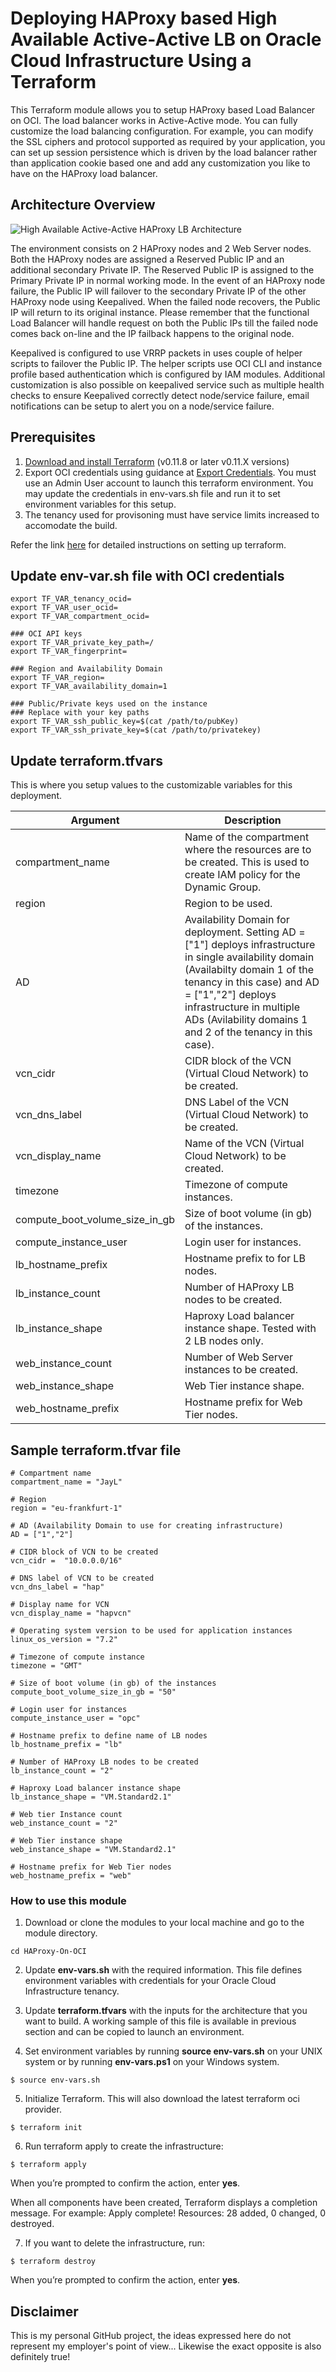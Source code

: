 # Deploying HAProxy based High Available Active-Active LB on Oracle Cloud Infrastructure Using a Terraform

This Terraform module allows you to setup HAProxy based Load Balancer on OCI. The load balancer works in Active-Active mode. You can fully customize the load balancing configuration. For example, you can modify the SSL ciphers and protocol supported as required by your application, you can set up session persistence which is driven by the load balancer rather than application cookie based one and add any customization you like to have on the HAProxy load balancer.

## Architecture Overview
![High Available Active-Active HAProxy LB Architecture](./images/Architecture.png)

The environment consists on 2 HAProxy nodes and 2 Web Server nodes. Both the HAProxy nodes are assigned a Reserved Public IP and an additional secondary Private IP. The Reserved Public IP is assigned to the Primary Private IP in normal working mode. In the event of an HAProxy node failure, the Public IP will failover to the secondary Private IP of the other HAProxy node using Keepalived. When the failed node recovers, the Public IP will return to its original instance. Please remember that the functional Load Balancer will handle request on both the Public IPs till the failed node comes back on-line and the IP failback happens to the original node.

Keepalived is configured to use VRRP packets in uses couple of helper scripts to failover the Public IP. The helper scripts use OCI CLI and instance profile based authentication which is configured by IAM modules. Additional customization is also possible on keepalived service such as multiple health checks to ensure Keepalived correctly detect node/service failure, email notifications can be setup to alert you on a node/service failure.

## Prerequisites
1. [Download and install Terraform](https://www.terraform.io/downloads.html) (v0.11.8 or later v0.11.X versions)
2. Export OCI credentials using guidance at [Export Credentials](https://www.terraform.io/docs/providers/oci/index.html).
You must use an Admin User account to launch this terraform environment. You may update the credentials in env-vars.sh file and run it to set environment variables for this setup.
3. The tenancy used for provisoning must have service limits increased to accomodate the build. 

Refer the link [here](https://github.com/oracle/oci-quickstart-prerequisites) for detailed instructions on setting up terraform.

## Update env-var.sh file with OCI credentials
```
export TF_VAR_tenancy_ocid=
export TF_VAR_user_ocid=
export TF_VAR_compartment_ocid=

### OCI API keys
export TF_VAR_private_key_path=/
export TF_VAR_fingerprint=

### Region and Availability Domain
export TF_VAR_region=
export TF_VAR_availability_domain=1

### Public/Private keys used on the instance
### Replace with your key paths
export TF_VAR_ssh_public_key=$(cat /path/to/pubKey)
export TF_VAR_ssh_private_key=$(cat /path/to/privatekey)
  ```


## Update terraform.tfvars 

This is where you setup values to the customizable variables for this deployment.

| Argument                   | Description                                                                                                                                                                                                                                                                                                                                                       |
| -------------------------- | ----------------------------------------------------------------------------------------------------------------------------------------------------------------------------------------------------------------------------------------------------------------------------------------------------------------------------------------------------------------- |
| compartment_name           | Name of the compartment where the resources are to be created. This is used to create IAM policy for the Dynamic Group.                                                                                                                                                                                                                                                                                                                              
| region                     | Region to be used.                                                                                                                                                                                                                                                                                                                               
| AD                         | Availability Domain for deployment. Setting AD = ["1"] deploys infrastructure in single availability domain (Availabilty domain 1 of the tenancy in this case) and AD = ["1","2"] deploys infrastructure in multiple ADs (Avilability domains 1 and 2 of the tenancy in this case). |
| vcn_cidr                   | CIDR block of the VCN (Virtual Cloud Network) to be created.                                                                                                                                                                                                      
| vcn_dns_label              | DNS Label of the VCN (Virtual Cloud Network) to be created.                                                                                                                                                                                                       
| vcn_display_name           | Name of the VCN (Virtual Cloud Network) to be created.                                                                                                                                                                                                                                                                                                                    
| timezone                   | Timezone of compute instances.
| compute_boot_volume_size_in_gb  | Size of boot volume (in gb) of the instances.                                                                                                                                                                                                       
| compute_instance_user           | Login user for instances.                                                                                                                                                                                                       
| lb_hostname_prefix              | Hostname prefix to for LB nodes.                                                                                                                                                                                                       
| lb_instance_count               | Number of HAProxy LB nodes to be created.                                                                                                                                                                                                       
| lb_instance_shape               | Haproxy Load balancer instance shape. Tested with 2 LB nodes only.                                                                                                                                                                                                 
| web_instance_count              | Number of Web Server instances to be created.                                                                                                                                                                                                       
| web_instance_shape              | Web Tier instance shape.                                                                                                                                                                                                   
| web_hostname_prefix             | Hostname prefix for Web Tier nodes.                                                                                                                                                                                                       

## Sample terraform.tfvar file 

```hcl
# Compartment name
compartment_name = "JayL"

# Region
region = "eu-frankfurt-1"

# AD (Availability Domain to use for creating infrastructure) 
AD = ["1","2"]

# CIDR block of VCN to be created
vcn_cidr =  "10.0.0.0/16"

# DNS label of VCN to be created
vcn_dns_label = "hap"

# Display name for VCN
vcn_display_name = "hapvcn"

# Operating system version to be used for application instances
linux_os_version = "7.2"

# Timezone of compute instance
timezone = "GMT"

# Size of boot volume (in gb) of the instances
compute_boot_volume_size_in_gb = "50"

# Login user for instances
compute_instance_user = "opc"

# Hostname prefix to define name of LB nodes
lb_hostname_prefix = "lb"

# Number of HAProxy LB nodes to be created
lb_instance_count = "2"

# Haproxy Load balancer instance shape
lb_instance_shape = "VM.Standard2.1"

# Web tier Instance count
web_instance_count = "2"

# Web Tier instance shape
web_instance_shape = "VM.Standard2.1"

# Hostname prefix for Web Tier nodes
web_hostname_prefix = "web"
```

### How to use this module

1) Download or clone the modules to your local machine and go to the module directory.

  ```
  cd HAProxy-On-OCI
  ```

2) Update **env-vars.sh** with the required information. This file defines environment variables with credentials for your Oracle Cloud Infrastructure tenancy.

3) Update **terraform.tfvars** with the inputs for the architecture that you want to build. A working sample of this file is available in previous section and can be copied to launch an environment.

4) Set environment variables by running **source env-vars.sh** on your UNIX system or by running **env-vars.ps1** on your Windows system.

  ```
  $ source env-vars.sh
  ```

5) Initialize Terraform. This will also download the latest terraform oci provider.

  ```
  $ terraform init
  ```

6) Run terraform apply to create the infrastructure:

  ```
  $ terraform apply
  ```

When you’re prompted to confirm the action, enter **yes**.

When all components have been created, Terraform displays a completion message. For example: Apply complete! Resources: 28 added, 0 changed, 0 destroyed.

7) If you want to delete the infrastructure, run:

  ```
  $ terraform destroy
  ```

When you’re prompted to confirm the action, enter **yes**.

## Disclaimer
This is my personal GitHub project, the ideas expressed here do not represent my employer's point of view... Likewise the exact opposite is also definitely true!
